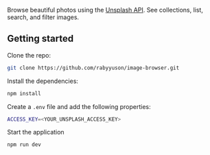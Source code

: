 Browse beautiful photos using the [Unsplash API](https://api.unsplash.co). See collections, list, search, and filter images. 

## Getting started

Clone the repo:

```bash
git clone https://github.com/rabyyuson/image-browser.git
```

Install the dependencies:

```bash
npm install
```

Create a `.env` file and add the following properties:

```bash
ACCESS_KEY=<YOUR_UNSPLASH_ACCESS_KEY>
```

Start the application

```bash
npm run dev
```
